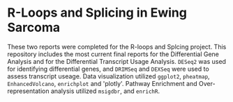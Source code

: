 # R-Loops and Splicing in Ewing Sarcoma
These two reports were completed for the R-loops and Splcing project.  This repository includes the most current final reports for the Differential Gene Analysis and for the Differential Transcript Usage Analysis.
`DESeq2` was used for identifying differential genes, and `DRIMSeq` and `DEXSeq` were used to assess transcript useage.  Data visualization utilized `ggplot2`, `pheatmap`, `EnhancedVolcano`, `enrichplot` and 'plotly'.  Pathway Enrichment and Over-representation analysis utilized `msigdbr`, and `enrichR`.

